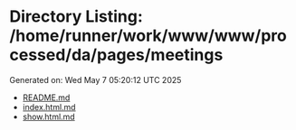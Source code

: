 # Directory Listing: /home/runner/work/www/www/processed/da/pages/meetings
Generated on: Wed May  7 05:20:12 UTC 2025

- [README.md](README.md)
- [index.html.md](index.html.md)
- [show.html.md](show.html.md)
